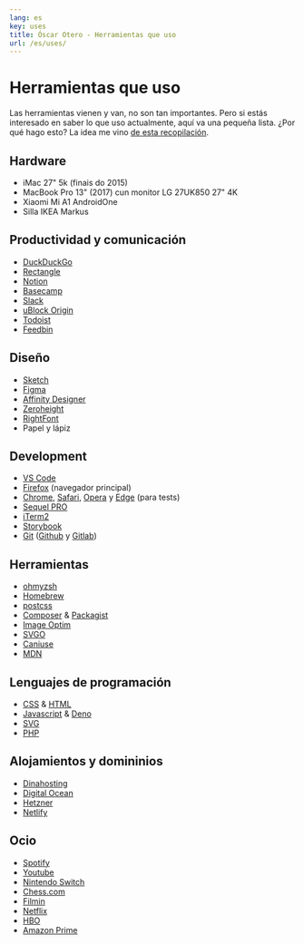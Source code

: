 ```yaml
---
lang: es
key: uses
title: Óscar Otero - Herramientas que uso
url: /es/uses/
---
```


# Herramientas que uso

Las herramientas vienen y van, no son tan importantes. Pero si estás interesado
en saber lo que uso actualmente, aquí va una pequeña lista. ¿Por qué hago esto?
La idea me vino [de esta recopilación](https://github.com/wesbos/awesome-uses).

## Hardware

- iMac 27" 5k (finais do 2015)
- MacBook Pro 13" (2017) cun monitor LG 27UK850 27" 4K
- Xiaomi Mi A1 AndroidOne
- Silla IKEA Markus

## Productividad y comunicación

- [DuckDuckGo](https://duckduckgo.com/)
- [Rectangle](https://rectangleapp.com/)
- [Notion](https://www.notion.so/)
- [Basecamp](https://basecamp.com/)
- [Slack](http://slack.com/)
- [uBlock Origin](https://github.com/gorhill/uBlock)
- [Todoist](https://todoist.com/)
- [Feedbin](https://feedbin.com/)

## Diseño

- [Sketch](https://www.sketch.com/)
- [Figma](https://www.figma.com/)
- [Affinity Designer](https://affinity.serif.com/designer/)
- [Zeroheight](https://zeroheight.com/)
- [RightFont](https://rightfontapp.com/)
- Papel y lápiz

## Development

- [VS Code](https://code.visualstudio.com/)
- [Firefox](https://www.mozilla.org/firefox/) (navegador principal)
- [Chrome](https://www.google.com/chrome/),
  [Safari](https://www.apple.com/safari/), [Opera](https://www.opera.com/) y
  [Edge](https://www.microsoft.com/edge) (para tests)
- [Sequel PRO](https://sequelpro.com/)
- [iTerm2](https://www.iterm2.com/)
- [Storybook](https://storybook.js.org/)
- [Git](https://git-scm.com/) ([Github](https://github.com/) y
  [Gitlab](https://gitlab.com/))

## Herramientas

- [ohmyzsh](https://ohmyz.sh/)
- [Homebrew](https://brew.sh/)
- [postcss](https://postcss.org/)
- [Composer](https://getcomposer.org/) & [Packagist](https://packagist.org/)
- [Image Optim](https://imageoptim.com/mac)
- [SVGO](https://github.com/svg/svgo)
- [Caniuse](https://caniuse.com/)
- [MDN](https://developer.mozilla.org/)

## Lenguajes de programación

- [CSS](https://www.w3.org/Style/CSS/) & [HTML](https://www.w3.org/html/)
- [Javascript](http://www.ecma-international.org/) & [Deno](https://deno.land/)
- [SVG](https://www.w3.org/Graphics/SVG/)
- [PHP](https://www.php.net/)

## Alojamientos y domininios

- [Dinahosting](https://dinahosting.com/)
- [Digital Ocean](https://www.digitalocean.com/)
- [Hetzner](https://www.hetzner.com/)
- [Netlify](https://www.netlify.com/)

## Ocio

- [Spotify](https://www.spotify.com/)
- [Youtube](https://www.youtube.com/)
- [Nintendo Switch](https://www.nintendo.es/)
- [Chess.com](https://www.chess.com/)
- [Filmin](https://www.filmin.es/)
- [Netflix](https://www.netflix.com/)
- [HBO](https://hboespana.com/)
- [Amazon Prime](https://www.primevideo.com/)
